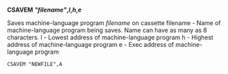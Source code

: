 **CSAVEM *"filename"*,*l*,*h*,*e***

Saves machine-language program *filename* on cassette
  filename  - Name of machine-language program being saves.  Name can have as
              many as 8 characters.
  l         - Lowest address of machine-language program
  h         - Highest address of machine-language program
  e         - Exec address of machine-language program

```ecb2
CSAVEM "NEWFILE",A
```
